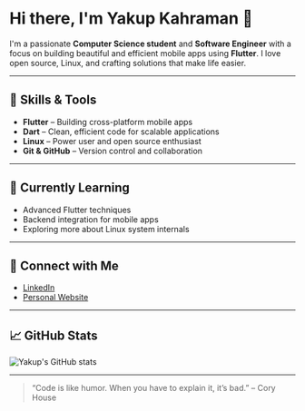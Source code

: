 # Hi there, I'm Yakup Kahraman 👋

I'm a passionate **Computer Science student** and **Software Engineer** with a focus on building beautiful and efficient mobile apps using **Flutter**. I love open source, Linux, and crafting solutions that make life easier.

---

## 🚀 Skills & Tools

- **Flutter** – Building cross-platform mobile apps
- **Dart** – Clean, efficient code for scalable applications
- **Linux** – Power user and open source enthusiast
- **Git & GitHub** – Version control and collaboration

---

## 🌱 Currently Learning

- Advanced Flutter techniques
- Backend integration for mobile apps
- Exploring more about Linux system internals

---

## 🔗 Connect with Me

- [LinkedIn](https://www.linkedin.com/in/yakup-kahraman)
- [Personal Website](https://yakupkahraman.github.io)

---

## 📈 GitHub Stats

![Yakup's GitHub stats](https://github-readme-stats.vercel.app/api?username=yakupkahraman&show_icons=true&theme=radical)

---

> “Code is like humor. When you have to explain it, it’s bad.” – Cory House


<!--
**yakupkahraman/yakupkahraman** is a ✨ _special_ ✨ repository because its `README.md` (this file) appears on your GitHub profile.

Here are some ideas to get you started:

- 🔭 I’m currently working on ...
- 🌱 I’m currently learning ...
- 👯 I’m looking to collaborate on ...
- 🤔 I’m looking for help with ...
- 💬 Ask me about ...
- 📫 How to reach me: ...
- 😄 Pronouns: ...
- ⚡ Fun fact: ...
-->
